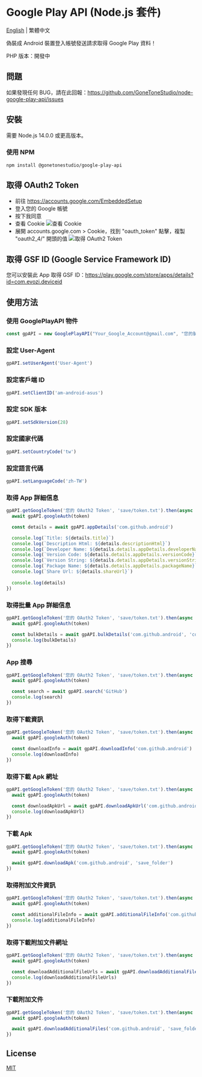 # Google Play API (Node.js 套件)

[English](README.md) | 繁體中文

偽裝成 Android 裝置登入帳號發送請求取得 Google Play 資料！

PHP 版本：開發中

## 問題
如果發現任何 BUG，請在此回報：<https://github.com/GoneToneStudio/node-google-play-api/issues>

## 安裝
需要 Node.js 14.0.0 或更高版本。

### 使用 NPM
    npm install @gonetonestudio/google-play-api

## 取得 OAuth2 Token
- 前往 <https://accounts.google.com/EmbeddedSetup>
- 登入您的 Google 帳號
- 按下我同意
- 查看 Cookie
  ![查看 Cookie](docs/images/view_cookie.png)
- 展開 accounts.google.com > Cookie，找到 "oauth_token" 點擊，複製 "oauth2_4/" 開頭的值
  ![取得 OAuth2 Token](docs/images/get_oauth2_token.png)

## 取得 GSF ID (Google Service Framework ID)
您可以安裝此 App 取得 GSF ID：<https://play.google.com/store/apps/details?id=com.evozi.deviceid>

## 使用方法
### 使用 GooglePlayAPI 物件
```javascript
const gpAPI = new GooglePlayAPI("Your_Google_Account@gmail.com", "您的裝置 GSF ID (Google Service Framework ID)");
```

### 設定 User-Agent
```javascript
gpAPI.setUserAgent('User-Agent')
```

### 設定客戶端 ID
```javascript
gpAPI.setClientID('am-android-asus')
```

### 設定 SDK 版本
```javascript
gpAPI.setSdkVersion(28)
```

### 設定國家代碼
```javascript
gpAPI.setCountryCode('tw')
```

### 設定語言代碼
```javascript
gpAPI.setLanguageCode('zh-TW')
```

### 取得 App 詳細信息
```javascript
gpAPI.getGoogleToken('您的 OAuth2 Token', 'save/token.txt').then(async (token) => {
  await gpAPI.googleAuth(token)

  const details = await gpAPI.appDetails('com.github.android')

  console.log(`Title: ${details.title}`)
  console.log(`Description Html: ${details.descriptionHtml}`)
  console.log(`Developer Name: ${details.details.appDetails.developerName}`)
  console.log(`Version Code: ${details.details.appDetails.versionCode}`)
  console.log(`Version String: ${details.details.appDetails.versionString}`)
  console.log(`Package Name: ${details.details.appDetails.packageName}`)
  console.log(`Share Url: ${details.shareUrl}`)
  
  console.log(details)
})
```

### 取得批量 App 詳細信息
```javascript
gpAPI.getGoogleToken('您的 OAuth2 Token', 'save/token.txt').then(async (token) => {
  await gpAPI.googleAuth(token)

  const bulkDetails = await gpAPI.bulkDetails('com.github.android', 'com.twitter.android', 'com.facebook.katana')
  console.log(bulkDetails)
})
```

### App 搜尋
```javascript
gpAPI.getGoogleToken('您的 OAuth2 Token', 'save/token.txt').then(async (token) => {
  await gpAPI.googleAuth(token)

  const search = await gpAPI.search('GitHub')
  console.log(search)
})
```

### 取得下載資訊
```javascript
gpAPI.getGoogleToken('您的 OAuth2 Token', 'save/token.txt').then(async (token) => {
  await gpAPI.googleAuth(token)

  const downloadInfo = await gpAPI.downloadInfo('com.github.android')
  console.log(downloadInfo)
})
```

### 取得下載 Apk 網址
```javascript
gpAPI.getGoogleToken('您的 OAuth2 Token', 'save/token.txt').then(async (token) => {
  await gpAPI.googleAuth(token)

  const downloadApkUrl = await gpAPI.downloadApkUrl('com.github.android')
  console.log(downloadApkUrl)
})
```

### 下載 Apk
```javascript
gpAPI.getGoogleToken('您的 OAuth2 Token', 'save/token.txt').then(async (token) => {
  await gpAPI.googleAuth(token)

  await gpAPI.downloadApk('com.github.android', 'save_folder')
})
```

### 取得附加文件資訊
```javascript
gpAPI.getGoogleToken('您的 OAuth2 Token', 'save/token.txt').then(async (token) => {
  await gpAPI.googleAuth(token)

  const additionalFileInfo = await gpAPI.additionalFileInfo('com.github.android')
  console.log(additionalFileInfo)
})
```

### 取得下載附加文件網址
```javascript
gpAPI.getGoogleToken('您的 OAuth2 Token', 'save/token.txt').then(async (token) => {
  await gpAPI.googleAuth(token)

  const downloadAdditionalFileUrls = await gpAPI.downloadAdditionalFileUrls('com.github.android')
  console.log(downloadAdditionalFileUrls)
})
```

### 下載附加文件
```javascript
gpAPI.getGoogleToken('您的 OAuth2 Token', 'save/token.txt').then(async (token) => {
  await gpAPI.googleAuth(token)

  await gpAPI.downloadAdditionalFiles('com.github.android', 'save_folder')
})
```

## License
[MIT](LICENSE)
